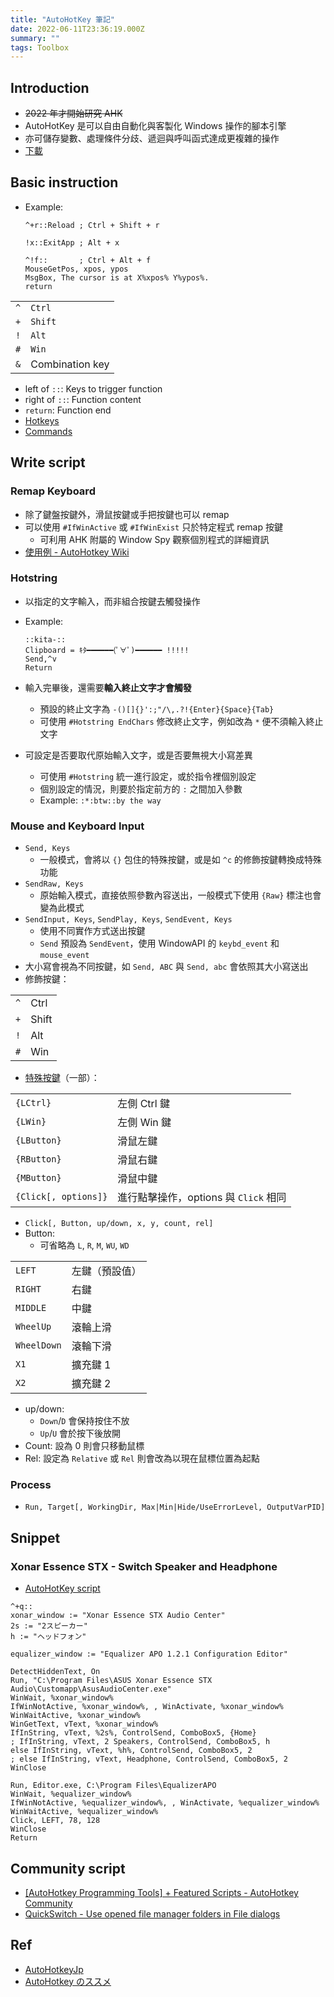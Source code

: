 ```yaml
---
title: "AutoHotKey 筆記"
date: 2022-06-11T23:36:19.000Z
summary: ""
tags: Toolbox
---
```


## Introduction

- ~~2022 年才開始研究 AHK~~
- AutoHotKey 是可以自由自動化與客製化 Windows 操作的腳本引擎
- 亦可儲存變數、處理條件分歧、遞迴與呼叫函式達成更複雜的操作
- [下載](https://www.autohotkey.com/download/ahk-install.exe)

## Basic instruction

- Example:

  ```ahk
  ^+r::Reload ; Ctrl + Shift + r

  !x::ExitApp ; Alt + x

  ^!f::       ; Ctrl + Alt + f
  MouseGetPos, xpos, ypos
  MsgBox, The cursor is at X%xpos% Y%ypos%.
  return
  ```

|     |                 |
| --- | --------------- |
| `^` | `Ctrl`          |
| `+` | `Shift`         |
| `!` | `Alt`           |
| `#` | `Win`           |
| `&` | Combination key |

- left of `::`: Keys to trigger function
- right of `::`: Function content
- `return`: Function end
- [Hotkeys](https://www.autohotkey.com/docs/Hotkeys.htm)
- [Commands](https://ahkwiki.net/Commands_Category)

## Write script

### Remap Keyboard

- 除了鍵盤按鍵外，滑鼠按鍵或手把按鍵也可以 remap
- 可以使用 `#IfWinActive` 或 `#IfWinExist` 只於特定程式 remap 按鍵
  - 可利用 AHK 附屬的 Window Spy 觀察個別程式的詳細資訊
- [使用例 - AutoHotkey Wiki](https://ahkwiki.net/Examples)

### Hotstring

- 以指定的文字輸入，而非組合按鍵去觸發操作
- Example:

  ```ahk
  ::kita-::
  Clipboard = ｷﾀ━━━━━━(ﾟ∀ﾟ)━━━━━━ !!!!!
  Send,^v
  Return
  ```

- 輸入完畢後，還需要**輸入終止文字才會觸發**
  - 預設的終止文字為 `-()[]{}':;"/\,.?!{Enter}{Space}{Tab}`
  - 可使用 `#Hotstring EndChars` 修改終止文字，例如改為 `*` 便不須輸入終止文字
- 可設定是否要取代原始輸入文字，或是否要無視大小寫差異
  - 可使用 `#Hotstring` 統一進行設定，或於指令裡個別設定
  - 個別設定的情況，則要於指定前方的 `:` 之間加入參數
  - Example: `:*:btw::by the way`

### Mouse and Keyboard Input

- `Send, Keys`
  - 一般模式，會將以 `{}` 包住的特殊按鍵，或是如 `^c` 的修飾按鍵轉換成特殊功能
- `SendRaw, Keys`
  - 原始輸入模式，直接依照參數內容送出，一般模式下使用 `{Raw}` 標注也會變為此模式
- `SendInput, Keys`, `SendPlay, Keys`, `SendEvent, Keys`
  - 使用不同實作方式送出按鍵
  - `Send` 預設為 `SendEvent`，使用 WindowAPI 的 `keybd_event` 和 `mouse_event`
- 大小寫會視為不同按鍵，如 `Send, ABC` 與 `Send, abc` 會依照其大小寫送出
- 修飾按鍵：

|     |       |
| --- | ----- |
| `^` | Ctrl  |
| `+` | Shift |
| `!` | Alt   |
| `#` | Win   |

- [特殊按鍵](https://ahkwiki.net/Send#.E7.89.B9.E6.AE.8A.E3.82.AD.E3.83.BC.E5.90.8D.E4.B8.80.E8.A6.A7)（一部）：

|                      |                                       |
| -------------------- | ------------------------------------- |
| `{LCtrl}`            | 左側 Ctrl 鍵                          |
| `{LWin}`             | 左側 Win 鍵                           |
| `{LButton}`          | 滑鼠左鍵                              |
| `{RButton}`          | 滑鼠右鍵                              |
| `{MButton}`          | 滑鼠中鍵                              |
| `{Click[, options]}` | 進行點擊操作，options 與 `Click` 相同 |

- `Click[, Button, up/down, x, y, count, rel]`
- Button:
  - 可省略為 `L`, `R`, `M`, `WU`, `WD`

|             |                |
| ----------- | -------------- |
| `LEFT`      | 左鍵（預設值） |
| `RIGHT`     | 右鍵           |
| `MIDDLE`    | 中鍵           |
| `WheelUp`   | 滾輪上滑       |
| `WheelDown` | 滾輪下滑       |
| `X1`        | 擴充鍵 1       |
| `X2`        | 擴充鍵 2       |

- up/down:
  - `Down`/`D` 會保持按住不放
  - `Up`/`U` 會於按下後放開
- Count: 設為 0 則會只移動鼠標
- Rel: 設定為 `Relative` 或 `Rel` 則會改為以現在鼠標位置為起點

### Process

- `Run, Target[, WorkingDir, Max|Min|Hide/UseErrorLevel, OutputVarPID]`

## Snippet

### Xonar Essence STX - Switch Speaker and Headphone

- [AutoHotKey script](https://www.amazon.com/review/R17HDTKPBDSYSX?ASIN=B001OV789U)

```
^+q::
xonar_window := "Xonar Essence STX Audio Center"
2s := "2スピーカー"
h := "ヘッドフォン"

equalizer_window := "Equalizer APO 1.2.1 Configuration Editor"

DetectHiddenText, On
Run, "C:\Program Files\ASUS Xonar Essence STX Audio\Customapp\AsusAudioCenter.exe"
WinWait, %xonar_window%
IfWinNotActive, %xonar_window%, , WinActivate, %xonar_window%
WinWaitActive, %xonar_window%
WinGetText, vText, %xonar_window%
IfInString, vText, %2s%, ControlSend, ComboBox5, {Home}
; IfInString, vText, 2 Speakers, ControlSend, ComboBox5, h
else IfInString, vText, %h%, ControlSend, ComboBox5, 2
; else IfInString, vText, Headphone, ControlSend, ComboBox5, 2
WinClose

Run, Editor.exe, C:\Program Files\EqualizerAPO
WinWait, %equalizer_window%
IfWinNotActive, %equalizer_window%, , WinActivate, %equalizer_window%
WinWaitActive, %equalizer_window%
Click, LEFT, 78, 128
WinClose
Return
```

## Community script

- [[AutoHotkey Programming Tools] + Featured Scripts - AutoHotkey Community](https://www.autohotkey.com/boards/viewtopic.php?t=4161)
- [QuickSwitch - Use opened file manager folders in File dialogs](https://www.autohotkey.com/boards/viewtopic.php?style=19&t=102377)

## Ref

- [AutoHotkeyJp](https://sites.google.com/site/autohotkeyjp/)
- [AutoHotkey のススメ](https://qiita.com/ryoheiszk/items/092cc5d76838cb5a13f1)
